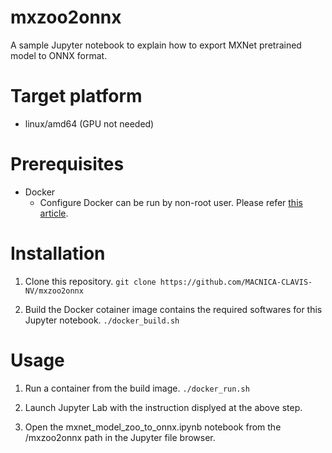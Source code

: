 # mxzoo2onnx

A sample Jupyter notebook to explain how to export MXNet pretrained model to ONNX format.

# Target platform

- linux/amd64 (GPU not needed)

# Prerequisites

- Docker
  - Configure Docker can be run by non-root user. Please refer [this article](https://docs.docker.com/engine/install/linux-postinstall/#manage-docker-as-a-non-root-user).

# Installation

1. Clone this repository.
  `git clone https://github.com/MACNICA-CLAVIS-NV/mxzoo2onnx`

1. Build the Docker cotainer image contains the required softwares for this Jupyter notebook.
  `./docker_build.sh`

# Usage

1. Run a container from the build image.
  `./docker_run.sh`

1. Launch Jupyter Lab with the instruction displyed at the above step.

1. Open the mxnet_model_zoo_to_onnx.ipynb notebook from the /mxzoo2onnx path in the Jupyter file browser.


